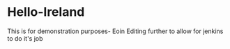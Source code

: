 # Hello-Ireland
This is for demonstration purposes- Eoin 
Editing further to allow for jenkins to do it's job
